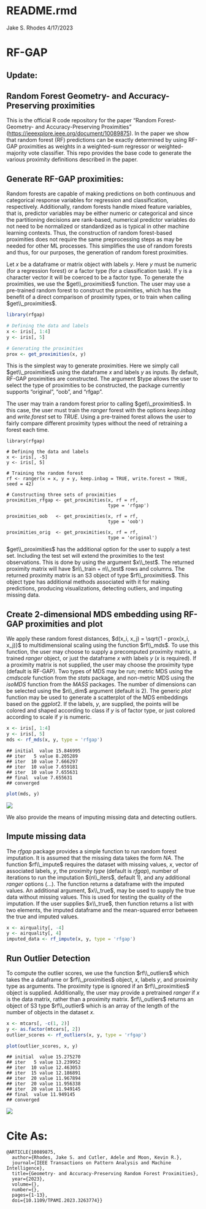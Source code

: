 README.rmd
================
Jake S. Rhodes
4/17/2023

# RF-GAP

## Update:

## Random Forest Geometry- and Accuracy-Preserving proximities

This is the official R code repository for the paper “Random Forest-
Geometry- and Accuracy-Preserving Proximities”
(<https://ieeexplore.ieee.org/document/10089875>). In the paper we show
that random forest (RF) predictions can be exactly determined by using
RF-GAP proximities as weights in a weighted-sum regressor or
weighted-majority vote classifier. This repo provides the base code to
generate the various proximity definitions described in the paper.

## Generate RF-GAP proximities:

Random forests are capable of making predictions on both continuous and
categorical response variables for regression and classification,
respectively. Additionally, random forests handle mixed feature
variables, that is, predictor variables may be either numeric or
categorical and since the partitioning decisions are rank-based,
numerical predictor variables do not need to be normalized or
standardized as is typical in other machine learning contexts. Thus, the
construction of random forest-based proximities does not require the
same preprocessing steps as may be needed for other ML processes. This
simplifies the use of random forests and thus, for our purposes, the
generation of random forest proximities.

Let $x$ be a dataframe or matrix object with labels $y$. Here $y$ must
be numeric (for a regression forest) or a factor type (for a
classification task). If y is a character vector it will be coerced to
be a factor type. To generate the proximities, we use the
$get\\_proximities$ function. The user may use a pre-trained random
forest to construct the proximities, which has the benefit of a direct
comparison of proximity types, or to train when calling
$get\\_proximities$.

``` r
library(rfgap)

# Defining the data and labels
x <- iris[, 1:4]
y <- iris[, 5]

# Generating the proximities
prox <- get_proximities(x, y)
```

This is the simplest way to generate proximities. Here we simply call
$get\\_proximities$ using the dataframe $x$ and labels $y$ as inputs. By
default, RF-GAP proximities are constructed. The argument \$type allows
the user to select the type of proximities to be constructed, the
package currently supports “original”, “oob”, and “rfgap”.

The user may train a random forest prior to calling $get\\_proximities$.
In this case, the user must train the $ranger$ forest with the options
$keep.inbag$ and $write.forest$ set to $TRUE$. Using a pre-trained
forest allows the user to fairly compare different proximity types
without the need of retraining a forest each time.

    library(rfgap)

    # Defining the data and labels
    x <- iris[, -5]
    y <- iris[, 5]

    # Training the random forest
    rf <- ranger(x = x, y = y, keep.inbag = TRUE, write.forest = TRUE, seed = 42)

    # Constructing three sets of proximities
    proximities_rfgap <- get_proximities(x, rf = rf,
                                         type = 'rfgap')
                                         
    proximities_oob   <- get_proximities(x, rf = rf,
                                         type = 'oob')
                                         
    proximities_orig  <- get_proximities(x, rf = rf, 
                                         type = 'original')

$get\\_proximities$ has the additional option for the user to supply a
test set. Including the test set will extend the proximities to the test
observations. This is done by using the argument $x\\_test$. The
returned proximity matrix will have $n\\_train + n\\_test$ rows and
columns. The returned proximity matrix is an S3 object of type
$rf\\_proximities$. This object type has additional methods associated
with it for making predictions, producing visualizations, detecting
outliers, and imputing missing data.

## Create 2-dimensional MDS embedding using RF-GAP proximities and plot

We apply these random forest distances,
$d(x_i, x_j) = \sqrt{1 - prox(x_i, x_j)}$ to multidimensional scaling
using the function $rf\\_mds$. To use this function, the user may choose
to supply a precomputed proximity matrix, a trained $ranger$ object, or
just the dataframe $x$ with labels $y$ ($x$ is required). If a proximity
matrix is not supplied, the user may choose the proximity type (default
is RF-GAP). Two types of MDS may be run; metric MDS using the $cmdscale$
function from the $stats$ package, and non-metric MDS using the $isoMDS$
function from the $MASS$ packages. The number of dimensions can be
selected using the $n\\_dim$ argument (default is 2). The generic $plot$
function may be used to generate a scatterplot of the MDS embeddings
based on the $ggplot2$. If the labels, $y$, are supplied, the points
will be colored and shaped according to class if $y$ is of factor type,
or just colored according to scale if $y$ is numeric.

``` r
x <- iris[, 1:4]
y <- iris[, 5]
mds <- rf_mds(x, y, type = 'rfgap')
```

    ## initial  value 15.846995 
    ## iter   5 value 8.205289
    ## iter  10 value 7.666297
    ## iter  10 value 7.659181
    ## iter  10 value 7.655631
    ## final  value 7.655631 
    ## converged

``` r
plot(mds, y)
```

![](README_files/figure-gfm/unnamed-chunk-1-1.png)<!-- -->

We also provide the means of imputing missing data and detecting
outliers.

## Impute missing data

The $rfgap$ package provides a simple function to run random forest
imputation. It is assumed that the missing data takes the form $NA$. The
function $rf\\_impute$ requires the dataset with missing values, $x$,
vector of associated labels, $y$, the proximity $type$ (default is
$rfgap$), number of iterations to run the imputation $(n\\_iters$,
default 1), and any additional $ranger$ options ($...$). The function
returns a dataframe with the imputed values. An additional argument,
$x\\_true$, may be used to supply the true data without missing values.
This is used for testing the quality of the imputation. If the user
supplies $x\\_true$, then function returns a list with two elements, the
imputed dataframe and the mean-squared error between the true and
imputed values.

``` r
x <- airquality[, -4]
y <- airquality[, 4]
imputed_data <- rf_impute(x, y, type = 'rfgap')
```

## Run Outlier Detection

To compute the outlier scores, we use the function $rf\\_outliers$ which
takes the a dataframe or $rf\\_proximities$ object, $x$, labels $y$, and
proximity type as arguments. The proximity type is ignored if an
$rf\\_proximities$ object is supplied. Additionally, the user may
provide a pretrained $ranger$ if $x$ is the data matrix, rather than a
proximity matrix. $rf\\_outliers$ returns an object of S3 type
$rf\\_outlier$ which is an array of the length of the number of objects
in the dataset $x$.

``` r
x <- mtcars[, -c(1, 2)]
y <- as.factor(mtcars[, 2])
outlier_scores <- rf_outliers(x, y, type = 'rfgap')

plot(outlier_scores, x, y)
```

    ## initial  value 15.275270 
    ## iter   5 value 13.239952
    ## iter  10 value 12.463053
    ## iter  15 value 12.186891
    ## iter  20 value 11.967894
    ## iter  20 value 11.956338
    ## iter  20 value 11.949145
    ## final  value 11.949145 
    ## converged

![](README_files/figure-gfm/unnamed-chunk-3-1.png)<!-- -->

# Cite As:

    @ARTICLE{10089875,
      author={Rhodes, Jake S. and Cutler, Adele and Moon, Kevin R.},
      journal={IEEE Transactions on Pattern Analysis and Machine Intelligence}, 
      title={Geometry- and Accuracy-Preserving Random Forest Proximities}, 
      year={2023},
      volume={},
      number={},
      pages={1-13},
      doi={10.1109/TPAMI.2023.3263774}}
